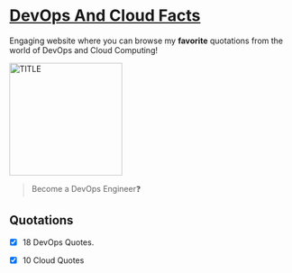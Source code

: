 # [DevOps And Cloud Facts](https://y4hya4.github.io/DevOpsAndCloudFacts/)
Engaging website where you can browse my **favorite** quotations from the world of DevOps and Cloud Computing!

<img class="img" src="favi (2).png" alt="TITLE" width="200">

> Become a DevOps Engineer❓



## Quotations
- [X] 18 DevOps Quotes.
- [X] 10 Cloud Quotes





            
